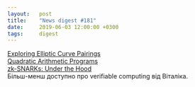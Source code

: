 ```yaml
---
layout:   post
title:    "News digest #181"
date:     2019-06-03 12:00:00 +0300
tags:     digest
---
```


[Exploring Elliptic Curve Pairings](https://medium.com/@VitalikButerin/exploring-elliptic-curve-pairings-c73c1864e627)<br/>
[Quadratic Arithmetic Programs](https://medium.com/@VitalikButerin/quadratic-arithmetic-programs-from-zero-to-hero-f6d558cea649)<br/>
[zk-SNARKs: Under the Hood](https://medium.com/@VitalikButerin/zk-snarks-under-the-hood-b33151a013f6)<br/>
Більш-менш доступно про verifiable computing від Віталіка.
